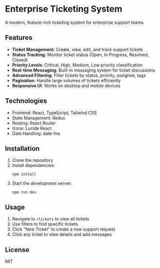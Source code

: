 # Enterprise Ticketing System

A modern, feature-rich ticketing system for enterprise support teams.

## Features

- **Ticket Management**: Create, view, edit, and track support tickets
- **Status Tracking**: Monitor ticket status (Open, In Progress, Resolved, Closed)
- **Priority Levels**: Critical, High, Medium, Low priority classification
- **Real-time Messaging**: Built-in messaging system for ticket discussions
- **Advanced Filtering**: Filter tickets by status, priority, assignee, tags
- **Pagination**: Handle large volumes of tickets efficiently
- **Responsive UI**: Works on desktop and mobile devices

## Technologies

- Frontend: React, TypeScript, Tailwind CSS
- State Management: Redux
- Routing: React Router
- Icons: Lucide React
- Date Handling: date-fns

## Installation

1. Clone the repository
2. Install dependencies:
   ```
   npm install
   ```
3. Start the development server:
   ```
   npm run dev
   ```

## Usage

1. Navigate to `/tickets` to view all tickets
2. Use filters to find specific tickets
3. Click "New Ticket" to create a new support request
4. Click any ticket to view details and add messages


## License

MIT